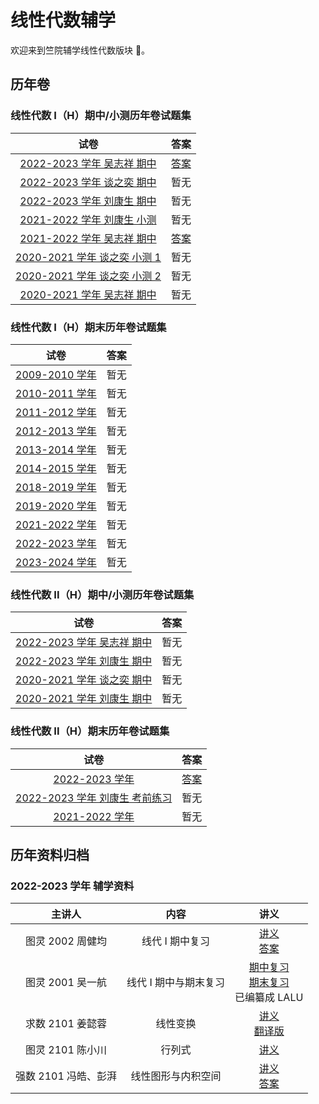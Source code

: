 # 线性代数辅学

欢迎来到竺院辅学线性代数版块 🤗。

## 历年卷

### 线性代数 I（H）期中/小测历年卷试题集

|                                 试卷                                  |                        答案                        |
| :-------------------------------------------------------------------: | :------------------------------------------------: |
|   [2022-2023 学年 吴志祥 期中](exam/algebra1_2022_2023_wzx_mid.pdf)   | [答案](exam/algebra1_2022_2023_wzx_mid_answer.pdf) |
|   [2022-2023 学年 谈之奕 期中](exam/algebra1_2022_2023_tzy_mid.pdf)   |                        暂无                        |
|   [2022-2023 学年 刘康生 期中](exam/algebra1_2022_2023_lks_mid.pdf)   |                        暂无                        |
|  [2021-2022 学年 刘康生 小测](exam/algebra1_2021_2022_lks_test.pdf)   |                        暂无                        |
|   [2021-2022 学年 吴志祥 期中](exam/algebra1_2021_2022_wzx_mid.pdf)   | [答案](exam/algebra1_2021_2022_wzx_mid_answer.pdf) |
| [2020-2021 学年 谈之奕 小测 1](exam/algebra1_2020_2021_tzy_test1.pdf) |                        暂无                        |
| [2020-2021 学年 谈之奕 小测 2](exam/algebra1_2020_2021_tzy_test2.pdf) |                        暂无                        |
|   [2020-2021 学年 吴志祥 期中](exam/algebra1_2020_2021_wzx_mid.pdf)   |                        暂无                        |

### 线性代数 I（H）期末历年卷试题集

|                       试卷                        | 答案  |
| :-----------------------------------------------: | :---: |
| [2009-2010 学年](exam/algebra1_2009_2010_end.pdf) | 暂无  |
| [2010-2011 学年](exam/algebra1_2010_2011_end.pdf) | 暂无  |
| [2011-2012 学年](exam/algebra1_2011_2012_end.pdf) | 暂无  |
| [2012-2013 学年](exam/algebra1_2012_2013_end.pdf) | 暂无  |
| [2013-2014 学年](exam/algebra1_2013_2014_end.pdf) | 暂无  |
| [2014-2015 学年](exam/algebra1_2014_2015_end.pdf) | 暂无  |
| [2018-2019 学年](exam/algebra1_2018_2019_end.pdf) | 暂无  |
| [2019-2020 学年](exam/algebra1_2019_2020_end.pdf) | 暂无  |
| [2021-2022 学年](exam/algebra1_2021_2022_end.pdf) | 暂无  |
| [2022-2023 学年](exam/algebra1_2022_2023_end.pdf) | 暂无  |
| [2023-2024 学年](exam/algebra1_2023_2024_end.pdf) | 暂无  |

### 线性代数 II（H）期中/小测历年卷试题集

|                               试卷                                | 答案  |
| :---------------------------------------------------------------: | :---: |
| [2022-2023 学年 吴志祥 期中](exam/algebra2_2022_2023_wzx_mid.pdf) | 暂无  |
| [2022-2023 学年 刘康生 期中](exam/algebra2_2022_2023_lks_mid.pdf) | 暂无  |
| [2020-2021 学年 谈之奕 期中](exam/algebra2_2020_2021_tzy_mid.pdf) | 暂无  |
| [2020-2021 学年 刘康生 期中](exam/algebra2_2020_2021_lks_mid.pdf) | 暂无  |

### 线性代数 II（H）期末历年卷试题集

|                               试卷                                |                      答案                      |
| :---------------------------------------------------------------: | :--------------------------------------------: |
|         [2022-2023 学年](exam/algebra2_2022_2023_end.pdf)         | [答案](exam/algebra2_2022_2023_end_answer.pdf) |
| [2022-2023 学年 刘康生 考前练习](exam/algebra2_2022_2023_end.pdf) |                      暂无                      |
|         [2021-2022 学年](exam/algebra2_2021_2022_end.pdf)         |                      暂无                      |

## 历年资料归档

### 2022-2023 学年 辅学资料

|        主讲人        |         内容          |                                                  讲义                                                   |
| :------------------: | :-------------------: | :-----------------------------------------------------------------------------------------------------: |
|   图灵 2002 周健均   |    线代 I 期中复习    |                      [讲义](2023-2024/mid.pdf)<br>[答案](2023-2024/mid_answer.pdf)                      |
|   图灵 2001 吴一航   | 线代 I 期中与期末复习 |            [期中复习](2023-2024/mid_2.pdf)<br>[期末复习](2023-2024/end.pdf)<br>已编纂成 LALU            |
|   求数 2101 姜懿蓉   |       线性变换        | [讲义](2023-2024/linear_transformation.pdf)<br>[翻译版](2023-2024/linear_transformation_translated.pdf) |
|   图灵 2101 陈小川   |        行列式         |                                    [讲义](2023-2024/determinant.pdf)                                    |
| 强数 2101 冯皓、彭湃 |  线性图形与内积空间   |      [讲义](2023-2024/inner_product_space.pdf)<br>[答案](2023-2024/inner_product_space_answer.pdf)      |
